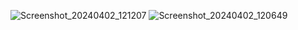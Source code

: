
![Screenshot_20240402_121207](https://github.com/Anuragroyan/TheCounterApp/assets/38952781/f59fd332-fd3c-4255-89f9-7bdfb1a83874)
![Screenshot_20240402_120649](https://github.com/Anuragroyan/TheCounterApp/assets/38952781/66d912f4-fa44-406d-ae5b-5a69170f8b1a)

